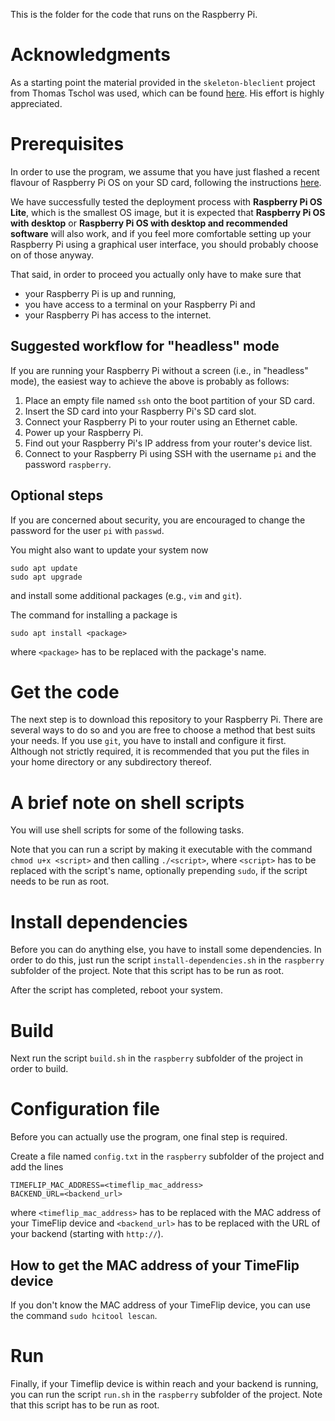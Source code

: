 This is the folder for the code that runs on the Raspberry Pi.

# Acknowledgments

As a starting point the material provided in the `skeleton-bleclient`
project from Thomas Tschol was used, which can be found
[here](https://git.uibk.ac.at/csat2410/skeleton-bleclient). His effort
is highly appreciated.

# Prerequisites

In order to use the program, we assume that you have just flashed a recent flavour of
Raspberry Pi OS on your SD card, following the instructions
[here](https://www.raspberrypi.org/documentation/installation/installing-images/).

We have successfully tested the deployment process with **Raspberry Pi OS Lite**, which
is the smallest OS image, but it is expected that **Raspberry Pi OS with desktop** or
**Raspberry Pi OS with desktop and recommended software** will also work, and
if you feel more comfortable setting up your Raspberry Pi using a graphical user
interface, you should probably choose on of those anyway.

That said, in order to proceed you actually only have to make sure that
- your Raspberry Pi is up and running,
- you have access to a terminal on your Raspberry Pi and
- your Raspberry Pi has access to the internet.

## Suggested workflow for "headless" mode

If you are running your Raspberry Pi without a screen (i.e., in "headless" mode), the
easiest way to achieve the above is probably as follows:
1. Place an empty file named `ssh` onto the boot partition of your SD card.
2. Insert the SD card into your Raspberry Pi's SD card slot.
3. Connect your Raspberry Pi to your router using an Ethernet cable.
4. Power up your Raspberry Pi.
5. Find out your Raspberry Pi's IP address from your router's device list.
6. Connect to your Raspberry Pi using SSH with the username `pi` and the password `raspberry`.

## Optional steps

If you are concerned about security, you are encouraged to change the password for
the user `pi` with `passwd`.

You might also want to update your system now

    sudo apt update
    sudo apt upgrade

and install some additional packages (e.g., `vim` and `git`).

The command for installing a package is

    sudo apt install <package>

where `<package>` has to be replaced with the package's name.

# Get the code

The next step is to download this repository to your Raspberry Pi. There are
several ways to do so and you are free to choose a method that best suits your needs.
If you use `git`, you have to install and configure it first. Although not strictly
required, it is recommended that you put the files in your home directory or
any subdirectory thereof.

# A brief note on shell scripts

You will use shell scripts for some of the following tasks.

Note that you can run a script by making it executable with the command
`chmod u+x <script>` and then calling `./<script>`, where `<script>` has
to be replaced with the script's name, optionally prepending `sudo`, if the script needs
to be run as root.

# Install dependencies

Before you can do anything else, you have to install some dependencies.
In order to do this, just run the script `install-dependencies.sh` in the `raspberry`
subfolder of the project. Note that this script has to be run as root.

After the script has completed, reboot your system.

# Build

Next run the script `build.sh` in the `raspberry` subfolder of the project
in order to build.

# Configuration file

Before you can actually use the program, one final step is required.

Create a file named `config.txt` in the `raspberry` subfolder of the project
and add the lines

    TIMEFLIP_MAC_ADDRESS=<timeflip_mac_address>
    BACKEND_URL=<backend_url>

where `<timeflip_mac_address>` has to be replaced with the MAC address of your
TimeFlip device and `<backend_url>` has to be replaced with the URL of your backend
(starting with `http://`).

## How to get the MAC address of your TimeFlip device

If you don't know the MAC address of your TimeFlip device, you can use the
command `sudo hcitool lescan`.

# Run

Finally, if your Timeflip device is within reach and your backend is
running, you can run the script `run.sh` in the `raspberry` subfolder of the
project. Note that this script has to be run as root.

